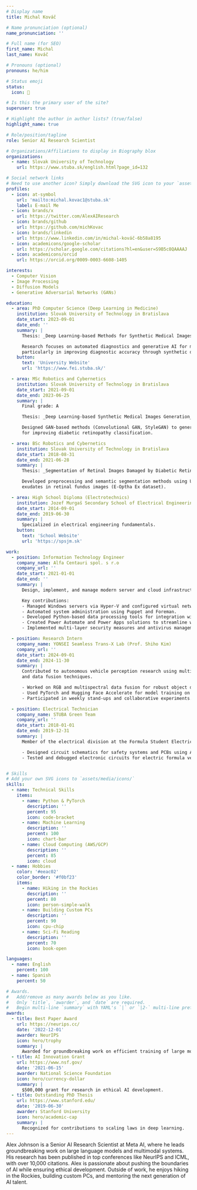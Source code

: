 ```yaml
---
# Display name
title: Michal Kováč

# Name pronunciation (optional)
name_pronunciation: ''

# Full name (for SEO)
first_name: Michal
last_name: Kováč

# Pronouns (optional)
pronouns: he/him

# Status emoji
status:
  icon: 🚀

# Is this the primary user of the site?
superuser: true

# Highlight the author in author lists? (true/false)
highlight_name: true

# Role/position/tagline
role: Senior AI Research Scientist

# Organizations/Affiliations to display in Biography blox
organizations:
  - name: Slovak University of Technology
    url: https://www.stuba.sk/english.html?page_id=132

# Social network links
# Need to use another icon? Simply download the SVG icon to your `assets/media/icons/` folder.
profiles:
  - icon: at-symbol
    url: 'mailto:michal.kovac1@stuba.sk'
    label: E-mail Me
  - icon: brands/x
    url: https://twitter.com/AlexAIResearch
  - icon: brands/github
    url: https://github.com/michKovac
  - icon: brands/linkedin
    url: https://www.linkedin.com/in/michal-kováč-6b58a8195
  - icon: academicons/google-scholar
    url: https://scholar.google.com/citations?hl=en&user=S9B5c8QAAAAJ
  - icon: academicons/orcid
    url: https://orcid.org/0009-0003-6608-1405

interests:
  - Computer Vision
  - Image Processing
  - Diffusion Models
  - Generative Adversarial Networks (GANs)

education:
  - area: PhD Computer Science (Deep Learning in Medicine)
    institution: Slovak University of Technology in Bratislava
    date_start: 2023-09-01
    date_end: ''
    summary: |
      Thesis: _Deep Learning-based Methods for Synthetic Medical Images Generation_

      Research focuses on automated diagnostics and generative AI for medical image synthesis, 
      particularly in improving diagnostic accuracy through synthetic data.
    button:
      text: 'University Website'
      url: 'https://www.fei.stuba.sk/'

  - area: MSc Robotics and Cybernetics
    institution: Slovak University of Technology in Bratislava
    date_start: 2021-09-01
    date_end: 2023-06-25
    summary: |
      Final grade: A

      Thesis: _Deep Learning-based Synthetic Medical Images Generation_

      Designed GAN-based methods (Convolutional GAN, StyleGAN) to generate synthetic retinal images 
      for improving diabetic retinopathy classification.

  - area: BSc Robotics and Cybernetics
    institution: Slovak University of Technology in Bratislava
    date_start: 2018-08-31
    date_end: 2021-06-28
    summary: |
      Thesis: _Segmentation of Retinal Images Damaged by Diabetic Retinopathy_

      Developed preprocessing and semantic segmentation methods using U-Net to detect 
      exudates in retinal fundus images (E-Optha Ex dataset).

  - area: High School Diploma (Electrotechnics)
    institution: Jozef Murgaš Secondary School of Electrical Engineering
    date_start: 2014-09-01
    date_end: 2019-06-30
    summary: |
      Specialized in electrical engineering fundamentals.
    button:
      text: 'School Website'
      url: 'https://spsjm.sk'

work:
  - position: Information Technology Engineer
    company_name: Alfa Centauri spol. s r.o
    company_url: ''
    date_start: 2021-01-01
    date_end: ''
    summary: |
      Design, implement, and manage modern server and cloud infrastructure with focus on automation and security.

      Key contributions:
      - Managed Windows servers via Hyper-V and configured virtual networks.
      - Automated system administration using Puppet and Foreman.
      - Developed Python-based data processing tools for integration with external systems.
      - Created Power Automate and Power Apps solutions to streamline workflows.
      - Implemented multi-layer security measures and antivirus management.

  - position: Research Intern
    company_name: YONSEI Seamless Trans-X Lab (Prof. Shiho Kim)
    company_url: ''
    date_start: 2024-09-01
    date_end: 2024-11-30
    summary: |
      Contributed to autonomous vehicle perception research using multispectral camera imaging 
      and data fusion techniques.

      - Worked on RGB and multispectral data fusion for robust object detection.
      - Used PyTorch and Hugging Face Accelerate for model training on GPU clusters.
      - Participated in weekly stand-ups and collaborative experiments.

  - position: Electrical Technician
    company_name: STUBA Green Team
    company_url: ''
    date_start: 2018-01-01
    date_end: 2019-12-31
    summary: |
      Member of the electrical division at the Formula Student Electric competition team.

      - Designed circuit schematics for safety systems and PCBs using Altium.
      - Tested and debugged electronic circuits for electric formula vehicles.


# Skills
# Add your own SVG icons to `assets/media/icons/`
skills:
  - name: Technical Skills
    items:
      - name: Python & PyTorch
        description: ''
        percent: 95
        icon: code-bracket
      - name: Machine Learning
        description: ''
        percent: 100
        icon: chart-bar
      - name: Cloud Computing (AWS/GCP)
        description: ''
        percent: 85
        icon: cloud
  - name: Hobbies
    color: '#eeac02'
    color_border: '#f0bf23'
    items:
      - name: Hiking in the Rockies
        description: ''
        percent: 80
        icon: person-simple-walk
      - name: Building Custom PCs
        description: ''
        percent: 90
        icon: cpu-chip
      - name: Sci-Fi Reading
        description: ''
        percent: 70
        icon: book-open

languages:
  - name: English
    percent: 100
  - name: Spanish
    percent: 50

# Awards.
#   Add/remove as many awards below as you like.
#   Only `title`, `awarder`, and `date` are required.
#   Begin multi-line `summary` with YAML's `|` or `|2-` multi-line prefix and indent 2 spaces below.
awards:
  - title: Best Paper Award
    url: https://neurips.cc/
    date: '2022-12-01'
    awarder: NeurIPS
    icon: hero/trophy
    summary: |
      Awarded for groundbreaking work on efficient training of large models.
  - title: AI Innovation Grant
    url: https://www.nsf.gov/
    date: '2021-06-15'
    awarder: National Science Foundation
    icon: hero/currency-dollar
    summary: |
      $500,000 grant for research in ethical AI development.
  - title: Outstanding PhD Thesis
    url: https://www.stanford.edu/
    date: '2019-06-30'
    awarder: Stanford University
    icon: hero/academic-cap
    summary: |
      Recognized for contributions to scaling laws in deep learning.
---
```


Alex Johnson is a Senior AI Research Scientist at Meta AI, where he leads groundbreaking work on large language models and multimodal systems. His research has been published in top conferences like NeurIPS and ICML, with over 10,000 citations. Alex is passionate about pushing the boundaries of AI while ensuring ethical development. Outside of work, he enjoys hiking in the Rockies, building custom PCs, and mentoring the next generation of AI talent.
